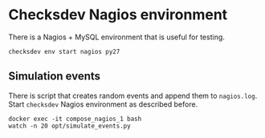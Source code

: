 # Checksdev Nagios environment

There is a Nagios + MySQL environment that is useful for testing. 

```shell
checksdev env start nagios py27
```

## Simulation events

There is script that creates random events and append them to `nagios.log`.
Start `checksdev` Nagios environment as described before. 

```shell
docker exec -it compose_nagios_1 bash
watch -n 20 opt/simulate_events.py
```
